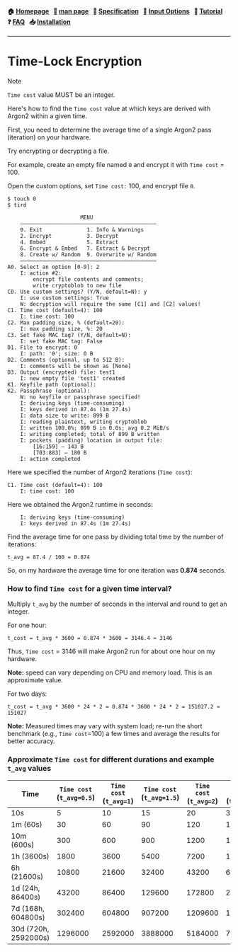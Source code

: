 
<h4 align="left">
  🏠&nbsp;<a href="https://github.com/hakavlad/tird">Homepage</a> &nbsp;
  📜&nbsp;<a href="https://github.com/hakavlad/tird/blob/main/docs/MANPAGE.md">man&nbsp;page</a> &nbsp;
  📑&nbsp;<a href="https://github.com/hakavlad/tird/blob/main/docs/SPECIFICATION.md">Specification</a> &nbsp;
  📄&nbsp;<a href="https://github.com/hakavlad/tird/blob/main/docs/INPUT_OPTIONS.md">Input&nbsp;Options</a> &nbsp;
  📖&nbsp;<a href="https://github.com/hakavlad/tird/blob/main/docs/tutorial/README.md">Tutorial</a> &nbsp;
  ❓&nbsp;<a href="https://github.com/hakavlad/tird/blob/main/docs/FAQ.md">FAQ</a> &nbsp;
  📥&nbsp;<a href="https://github.com/hakavlad/tird/blob/main/docs/INSTALLATION.md">Installation</a>
</h4>

---

# Time-Lock Encryption

> [!NOTE]
> `Time cost` value MUST be an integer.

Here's how to find the `Time cost` value at which keys are derived with Argon2 within a given time.

First, you need to determine the average time of a single Argon2 pass (iteration) on your hardware.

Try encrypting or decrypting a file.

For example, create an empty file named `0` and encrypt it with `Time cost` = 100.

Open the custom options, set `Time cost:` 100, and encrypt file `0`.

```
$ touch 0
$ tird

                       MENU
    ———————————————————————————————————————————
    0. Exit              1. Info & Warnings
    2. Encrypt           3. Decrypt
    4. Embed             5. Extract
    6. Encrypt & Embed   7. Extract & Decrypt
    8. Create w/ Random  9. Overwrite w/ Random
    ———————————————————————————————————————————
A0. Select an option [0-9]: 2
    I: action #2:
        encrypt file contents and comments;
        write cryptoblob to new file
C0. Use custom settings? (Y/N, default=N): y
    I: use custom settings: True
    W: decryption will require the same [C1] and [C2] values!
C1. Time cost (default=4): 100
    I: time cost: 100
C2. Max padding size, % (default=20):
    I: max padding size, %: 20
C3. Set fake MAC tag? (Y/N, default=N):
    I: set fake MAC tag: False
D1. File to encrypt: 0
    I: path: '0'; size: 0 B
D2. Comments (optional, up to 512 B):
    I: comments will be shown as [None]
D3. Output (encrypted) file: test1
    I: new empty file 'test1' created
K1. Keyfile path (optional):
K2. Passphrase (optional):
    W: no keyfile or passphrase specified!
    I: deriving keys (time-consuming)
    I: keys derived in 87.4s (1m 27.4s)
    I: data size to write: 899 B
    I: reading plaintext, writing cryptoblob
    I: written 100.0%; 899 B in 0.0s; avg 0.2 MiB/s
    I: writing completed; total of 899 B written
    I: pockets (padding) location in output file:
        [16:159] — 143 B
        [703:883] — 180 B
    I: action completed
```

Here we specified the number of Argon2 iterations (`Time cost`):

```
C1. Time cost (default=4): 100
    I: time cost: 100
```

Here we obtained the Argon2 runtime in seconds:

```
    I: deriving keys (time-consuming)
    I: keys derived in 87.4s (1m 27.4s)
```

Find the average time for one pass by dividing total time by the number of iterations:

```
t_avg = 87.4 / 100 = 0.874
```

So, on my hardware the average time for one iteration was **0.874** seconds.

### How to find `Time cost` for a given time interval?

Multiply `t_avg` by the number of seconds in the interval and round to get an integer.

For one hour:

```
t_cost = t_avg * 3600 = 0.874 * 3600 = 3146.4 ≈ 3146
```

Thus, `Time cost` = 3146 will make Argon2 run for about one hour on my hardware.

**Note:** speed can vary depending on CPU and memory load. This is an approximate value.

For two days:

```
t_cost = t_avg * 3600 * 24 * 2 = 0.874 * 3600 * 24 * 2 = 151027.2 ≈ 151027
```

**Note:** Measured times may vary with system load; re-run the short benchmark (e.g., `Time cost`=100) a few times and average the results for better accuracy.

### Approximate `Time cost` for different durations and example `t_avg` values


|Time|`Time cost`<br>(`t_avg=0.5`)|`Time cost`<br>(`t_avg=1`)|`Time cost`<br>(`t_avg=1.5`)|`Time cost`<br>(`t_avg=2`)|`Time cost`<br>(`t_avg=3`)|`Time cost`<br>(`t_avg=4`)|
|-|-|-|-|-|-|-|
|10s|5|10|15|20|30|40|
|1m (60s)|30|60|90|120|180|240|
|10m (600s)|300|600|900|1200|1800|2400|
|1h (3600s)|1800|3600|5400|7200|10800|14400|
|6h (21600s)|10800|21600|32400|43200|64800|86400|
|1d (24h, 86400s)|43200|86400|129600|172800|259200|345600|
|7d (168h, 604800s)|302400|604800|907200|1209600|1814400|2419200|
|30d (720h, 2592000s)|1296000|2592000|3888000|5184000|7776000|10368000|

